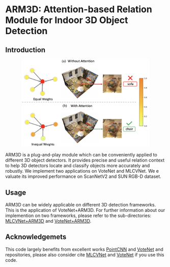 # ARM3D:  Attention-based Relation Module for Indoor 3D Object Detection


## Introduction

<div align=center>
<img src="./example.png" width="400" height="" />
</div>

ARM3D is a plug-and-play module which can be conveniently applied to different 3D object detectors. It provides precise and useful relation context to help 3D detectors locate and classify objects more accurately and robustly. We implement two applications on VoteNet and MLCVNet. We e valuate its improved performance on ScanNetV2 and SUN RGB-D dataset.

## Usage
ARM3D can be widely applicable on different 3D detection frameworks. This is the application of VoteNet+ARM3D. For further information about our implemention on two frameworks, please refer to the sub-directories: [MLCVNet+ARM3D](./MLCVNet-ARM3D) and [VoteNet+ARM3D](./VoteNet-ARM3D).


## Acknowledgemets
This code largely benefits from excellent works [PointCNN](https://github.com/yangyanli/PointCNN) and [VoteNet](https://github.com/facebookresearch/votenet) and repositories, please also consider cite [MLCVNet](https://github.com/NUAAXQ/MLCVNet) and [VoteNet](https://arxiv.org/pdf/1904.09664.pdf) if you use this code.